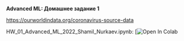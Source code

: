 **Advanced ML: Домашнее задание 1**

https://ourworldindata.org/coronavirus-source-data

HW_01_Advanced_ML_2022_Shamil_Nurkaev.ipynb:
[![Open In Colab](https://colab.research.google.com/drive/1_JYffd21OjQt3XtqIXaMxop6kZhVrtW7?usp=sharing)
